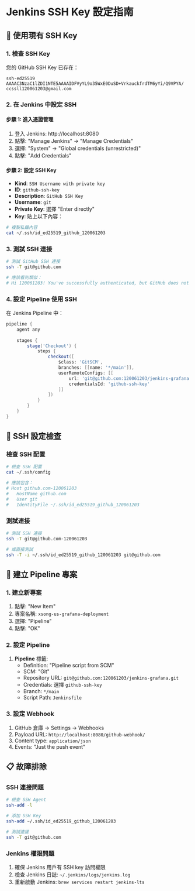 # Jenkins SSH Key 設定指南

## 🔑 **使用現有 SSH Key**

### 1. 檢查 SSH Key
您的 GitHub SSH Key 已存在：
```
ssh-ed25519 AAAAC3NzaC1lZDI1NTE5AAAAIDFVyYL9o35WxE0DuSD+VrkauckfrdTM6yYi/Q9VPYA/ ccssll120061203@gmail.com
```

### 2. 在 Jenkins 中設定 SSH

#### 步驟 1: 進入憑證管理
1. 登入 Jenkins: http://localhost:8080
2. 點擊: "Manage Jenkins" → "Manage Credentials"
3. 選擇: "System" → "Global credentials (unrestricted)"
4. 點擊: "Add Credentials"

#### 步驟 2: 設定 SSH Key
- **Kind**: `SSH Username with private key`
- **ID**: `github-ssh-key`
- **Description**: `GitHub SSH Key`
- **Username**: `git`
- **Private Key**: 選擇 "Enter directly"
- **Key**: 貼上以下內容：

```bash
# 複製私鑰內容
cat ~/.ssh/id_ed25519_github_120061203
```

### 3. 測試 SSH 連接
```bash
# 測試 GitHub SSH 連接
ssh -T git@github.com

# 應該看到類似：
# Hi 120061203! You've successfully authenticated, but GitHub does not provide shell access.
```

### 4. 設定 Pipeline 使用 SSH

在 Jenkins Pipeline 中：
```groovy
pipeline {
    agent any
    
    stages {
        stage('Checkout') {
            steps {
                checkout([
                    $class: 'GitSCM',
                    branches: [[name: '*/main']],
                    userRemoteConfigs: [[
                        url: 'git@github.com:120061203/jenkins-grafana.git',
                        credentialsId: 'github-ssh-key'
                    ]]
                ])
            }
        }
    }
}
```

## 🔧 **SSH 設定檢查**

### 檢查 SSH 配置
```bash
# 檢查 SSH 配置
cat ~/.ssh/config

# 應該包含：
# Host github.com-120061203
#   HostName github.com
#   User git
#   IdentityFile ~/.ssh/id_ed25519_github_120061203
```

### 測試連接
```bash
# 測試 SSH 連接
ssh -T git@github.com-120061203

# 或直接測試
ssh -T -i ~/.ssh/id_ed25519_github_120061203 git@github.com
```

## 🚀 **建立 Pipeline 專案**

### 1. 建立新專案
1. 點擊: "New Item"
2. 專案名稱: `xsong-us-grafana-deployment`
3. 選擇: "Pipeline"
4. 點擊: "OK"

### 2. 設定 Pipeline
1. **Pipeline** 標籤:
   - Definition: "Pipeline script from SCM"
   - SCM: "Git"
   - Repository URL: `git@github.com:120061203/jenkins-grafana.git`
   - Credentials: 選擇 `github-ssh-key`
   - Branch: `*/main`
   - Script Path: `Jenkinsfile`

### 3. 設定 Webhook
1. GitHub 倉庫 → Settings → Webhooks
2. Payload URL: `http://localhost:8080/github-webhook/`
3. Content type: `application/json`
4. Events: "Just the push event"

## 📋 **故障排除**

### SSH 連接問題
```bash
# 檢查 SSH Agent
ssh-add -l

# 添加 SSH Key
ssh-add ~/.ssh/id_ed25519_github_120061203

# 測試連接
ssh -T git@github.com
```

### Jenkins 權限問題
1. 確保 Jenkins 用戶有 SSH key 訪問權限
2. 檢查 Jenkins 日誌: `~/.jenkins/logs/jenkins.log`
3. 重新啟動 Jenkins: `brew services restart jenkins-lts`
